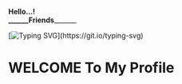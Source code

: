 **Hello...!  
     ______**Friends****_______ 
     
[![Typing SVG](https://readme-typing-svg.herokuapp.com?font=&color=%2302CC00&size=25&width=450&lines=I'm+Prabhashwaree+Nthmini.+I+am+Software+Developer+And;Designer;)](https://git.io/typing-svg)

# **WELCOME** To My Profile

